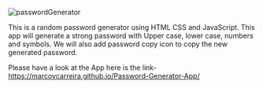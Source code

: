 
![passwordGenerator](https://github.com/user-attachments/assets/811f76f0-7d2a-4793-a07d-0c22ee97ed0d)

This is a random password generator using HTML CSS and JavaScript. This app will generate a strong password with Upper case, lower case, numbers and symbols. 
We will also add password copy icon to copy the new generated password.


Please have a look at the App here is the link- https://marcovcarreira.github.io/Password-Generator-App/
